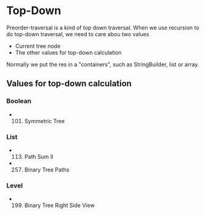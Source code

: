# Top-Down

Preorder-traversal is a kind of top down traversal. When we use recursion to do top-down traversal, we need to care abou two values

* Current tree node
* The other values for top-down calculation

Normally we put the res in a "containers", such as StringBuilder, list or array.


## Values for top-down calculation

### Boolean
* 101. Symmetric Tree

### List
* 113. Path Sum II
* 257. Binary Tree Paths

### Level
* 199. Binary Tree Right Side View